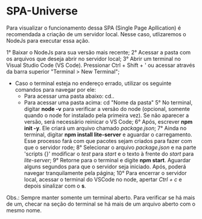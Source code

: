 # SPA-Universe
Para visualizar o funcionamento dessa SPA (Single Page Apllication) é recomendada a criação de um servidor local. Nesse caso, utlizaremos o NodeJs para executar essa ação.

1° Baixar o NodeJs para sua versão mais recente;
2° Acessar a pasta com os arquivos que deseja abrir no servidor local;
3° Abrir um terminal no Visual Studio Code (VS Code). Pressionar Ctrl + Shift + ' ou acessar através da barra superior "Terminal > New Terminal";
  - Caso o terminal esteja no endereço errado, utilizar os seguinte comandos para navegar por ele:
    - Para acessar uma pasta abaixo: cd..
    - Para acessar uma pasta acima: cd "Nome da pasta"
5° No terminal, digitar **node -v** para verificar a versão do node (opcional, somente quando o node for instalado pela primeira vez). Se não aparecer a versão, será necessário reinicar o VS Code;
6° Após, escrever **npm init -y**. Ele criará um arquivo chamado _package.json_;
7° Ainda no terminal, digitar **npm install lite-server** e aguardar o carregamento. Esse processo fará com que pacotes sejam criados para fazer com que o servidor rode;
8° Selecionar o arquivo _package.json_ e na parte 'scripts {}' modificar o _test_ para _start_ e o texto à frente do _start_ para _lite-server_;
9° Retorne para o terminal e digite **npm start**. Aguardar alguns segundos para que o servidor seja iniciado. Após, poderá navegar tranquilamente pela página;
10° Para encerrar o servidor local, acessar o terminal do VSCode no node, apertar _Ctrl + c_ e depois sinalizar com o **s**.

Obs.: Sempre manter somente um terminal aberto. Para verificar se há mais de um, checar na seção do terminal se há mais de um arquivo aberto com o mesmo nome.
